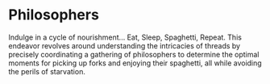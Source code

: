 # Philosophers



Indulge in a cycle of nourishment... Eat, Sleep, Spaghetti, Repeat. This endeavor revolves around understanding the intricacies of threads by precisely coordinating a gathering of philosophers to determine the optimal moments for picking up forks and enjoying their spaghetti, all while avoiding the perils of starvation.
